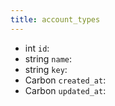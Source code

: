 ```yaml
---
title: account_types  
---
```


- <span class="type">int</span>  <span class="v-identifier">`id`</span>:
- <span class="type">string</span>  <span class="v-identifier">`name`</span>:
- <span class="type">string</span>  <span class="v-identifier">`key`</span>:
- <span class="type">Carbon</span>  <span class="v-identifier">`created_at`</span>:
- <span class="type">Carbon</span>  <span class="v-identifier">`updated_at`</span>:
